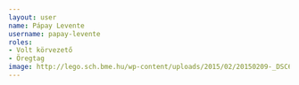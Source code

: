 ```yaml
---
layout: user
name: Pápay Levente
username: papay-levente
roles:
- Volt körvezető
- Öregtag
image: http://lego.sch.bme.hu/wp-content/uploads/2015/02/20150209-_DSC6602-150x150.jpg
---
```


